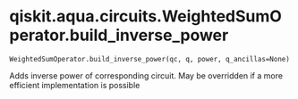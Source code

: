# qiskit.aqua.circuits.WeightedSumOperator.build\_inverse\_power

`WeightedSumOperator.build_inverse_power(qc, q, power, q_ancillas=None)`

Adds inverse power of corresponding circuit. May be overridden if a more efficient implementation is possible

